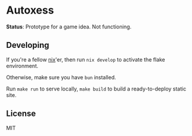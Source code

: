 # Autoxess

**Status**: Prototype for a game idea. Not functioning.

## Developing

If you're a fellow [nix](https://nixos.org/download/)'er, then run `nix develop` to activate the flake environment.

Otherwise, make sure you have `bun` installed.

Run `make run` to serve locally, `make build` to build a ready-to-deploy static site.

## License

MIT
